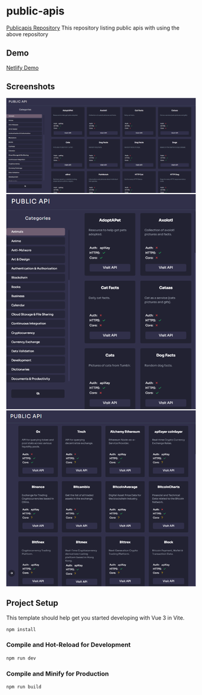 # public-apis
[Publicapis Repository](https://github.com/public-apis/public-apis)
This repository listing public apis with using the above repository

## Demo
[Netlify Demo](https://publicapi.netlify.app/)

## Screenshots
![Screenshot1](src/assets/img/1.png)
![Screenshot2](src/assets/img/2.png)
![Screenshot3](src/assets/img/3.png)

## Project Setup
This template should help get you started developing with Vue 3 in Vite.

```sh
npm install
```

### Compile and Hot-Reload for Development

```sh
npm run dev
```

### Compile and Minify for Production

```sh
npm run build
```
